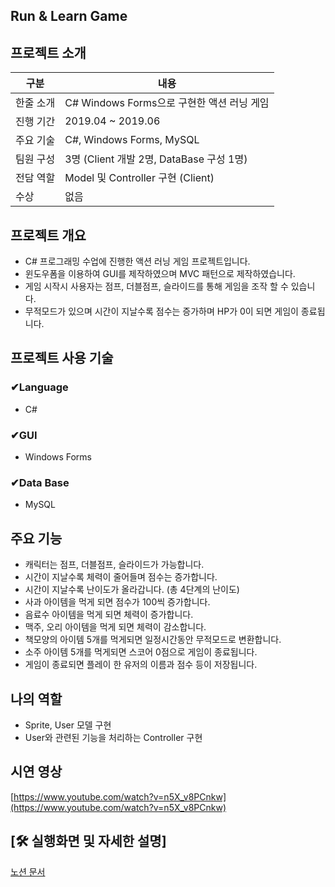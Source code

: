 ## Run & Learn Game
## 프로젝트 소개
|구분|내용|
|------|---|
|한줄 소개|C# Windows Forms으로 구현한 액션 러닝 게임|
|진행 기간|2019.04 ~ 2019.06|
|주요 기술| C#, Windows Forms, MySQL|
|팀원 구성|3명 (Client 개발 2명, DataBase 구성 1명)|
|전담 역할|Model 및 Controller 구현 (Client)|
|수상|없음|

## 프로젝트 개요

- C# 프로그래밍 수업에 진행한 액션 러닝 게임 프로젝트입니다.
- 윈도우폼을 이용하여 GUI를 제작하였으며 MVC 패턴으로 제작하였습니다.
- 게임 시작시 사용자는 점프, 더블점프, 슬라이드를 통해 게임을 조작 할 수 있습니다.
- 무적모드가 있으며 시간이 지날수록 점수는 증가하며 HP가 0이 되면 게임이 종료됩니다.

## 프로젝트 사용 기술

### ✔Language

- C#

### ✔GUI

- Windows Forms

### ✔Data Base

- MySQL

## 주요 기능

- 캐릭터는 점프, 더블점프, 슬라이드가 가능합니다.
- 시간이 지날수록 체력이 줄어들며 점수는 증가합니다.
- 시간이 지날수록 난이도가 올라갑니다. (총 4단계의 난이도)
- 사과 아이템을 먹게 되면 점수가 100씩 증가합니다.
- 음료수 아이템을 먹게 되면 체력이 증가합니다.
- 맥주, 오리 아이템을 먹게 되면 체력이 감소합니다.
- 책모양의 아이템 5개를 먹게되면 일정시간동안 무적모드로 변환합니다.
- 소주 아이템 5개를 먹게되면 스코어 0점으로 게임이 종료됩니다.
- 게임이 종료되면 플레이 한 유저의 이름과 점수 등이 저장됩니다.

## 나의 역할

- Sprite, User 모델 구현
- User와 관련된 기능을 처리하는 Controller 구현

## 시연 영상
[https://www.youtube.com/watch?v=n5X_v8PCnkw](https://www.youtube.com/watch?v=n5X_v8PCnkw)

## [🛠 실행화면 및 자세한 설명]

[노션 문서](https://www.notion.so/Run-Learn-C-Windows-Forms-455b8aa5e107412e95ed3d98a8064926)
